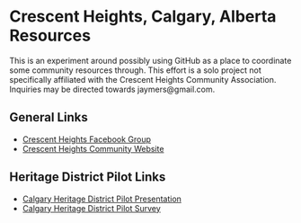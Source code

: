 <H1>Crescent Heights, Calgary, Alberta Resources</H1>
This is an experiment around possibly using GitHub as a place to coordinate some community resources through. This effort is a solo project not specifically affiliated with the Crescent Heights Community Association. Inquiries may be directed towards jaymers@gmail.com.

<H2>General Links</H2>
<UL>
  <LI><a href="https://www.facebook.com/groups/crescentheights">Crescent Heights Facebook Group</a></LI>
  <LI><a href="https://crescentheightsyyc.ca/">Crescent Heights Community Website</a></LI>
</UL>

<H2>Heritage District Pilot Links</H2>
<UL>
  <LI><a href="https://clicks.eventbrite.com/f/a/tfQPskoq55TMOmJBSHRiTA~~/AAQxAQA~/RgRiNRKUP4QkAWh0dHBzOi8vdGVhbXMubWljcm9zb2Z0LmNvbS9sL21lZXR1cC1qb2luLzE5JTNhbWVldGluZ19Zak5rTnpRME1EWXRPREV4TmkwME16WXpMV0pqTXprdE4ySm1ObVkyT0dGbFlqTTIlNDB0aHJlYWQudjIvMD9jb250ZXh0PSU3YiUyMlRpZCUyMiUzYSUyMjcyNjI5NjdhLTA1ZmEtNGQ1OS04YWZkLTI1YjczNGVhZjE5NiUyMiUyYyUyMk9pZCUyMiUzYSUyMjZkYWM4ZTUzLTU2YzQtNDRiZi05Mjk1LTllMTJjZTU0Yjc1MSUyMiUyYyUyMklzQnJvYWRjYXN0TWVldGluZyUyMiUzYXRydWUlN2QmYnR5cGU9YSZyb2xlPWFXA3NwY0IKYFIU31NgIfyvhlIRamF5bWVyc0BnbWFpbC5jb21YBAAAAAA~">Calgary Heritage District Pilot Presentation</a></LI>
  <LI><a href="https://calgary.ca/heritagedc">Calgary Heritage District Pilot Survey</a></LI>
</UL>

